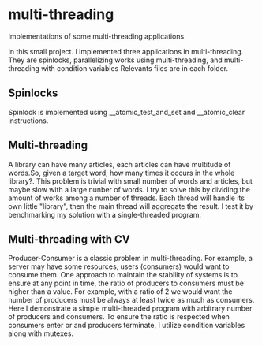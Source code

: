 # multi-threading
Implementations of some multi-threading applications.

In this small project. I implemented three applications in multi-threading. They are spinlocks, parallelizing works using multi-threading, and multi-threading with condition variables
Relevants files are in each folder.
## Spinlocks
Spinlock is implemented using __atomic_test_and_set and __atomic_clear instructions.

## Multi-threading
A library can have many articles, each articles can have multitude of words.So, given a target word, how many times it occurs in the whole library?. This problem
is trivial with small number of words and articles, but maybe slow with a large nunber of words. I try to solve this by dividing the amount of works among a number
of threads. Each thread will handle its own little "library", then the main thread will aggregate the result. I test it by benchmarking my solution with a single-threaded
program.

## Multi-threading with CV
Producer-Consumer is a classic problem in multi-threading. For example, a server may have some resources, users (consumers) would want to consume them. One approach
to maintain the stability of systems is to ensure at any point in time, the ratio of producers to consumers must be higher than a value. For example, with a ratio of 2
we would want the number of producers must be always at least twice as much as consumers. Here I demonstrate a simple multi-threaded program with arbitrary 
number of producers and consumers. To ensure the ratio is respected when consumers enter or and producers terminate, I utilize condition variables along with mutexes.

